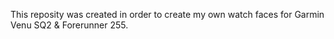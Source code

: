 This reposity was created in order to create my own watch faces for Garmin Venu SQ2 & Forerunner 255. 
